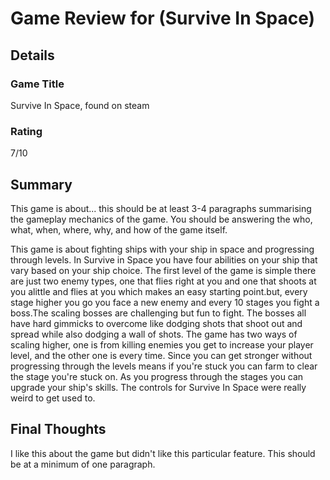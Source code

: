 # Game Review for (Survive In Space)

## Details

### Game Title
Survive In Space, found on steam

### Rating
7/10 

## Summary
This game is about... this should be at least 3-4 paragraphs summarising the gameplay mechanics of the game. You should be answering the who, what, when, where, why, and how of the game itself.

  This game is about fighting ships with your ship in space and progressing through levels. In Survive in Space you have four abilities on your ship that vary based on your ship choice. The first level of the game is simple there are just two enemy types, one that flies right at you and one that shoots at you alittle and flies at you which makes an easy starting point.but, every stage higher you go you face a new enemy and every 10 stages you fight a boss.The scaling bosses are challenging but fun to fight. The bosses all have hard gimmicks to overcome like dodging shots that shoot out and spread while also dodging a wall of shots.
  The game has two ways of scaling higher, one is from killing enemies you get to increase your player level, and the other one is every time. Since you can get stronger without progressing through the levels means if you're stuck you can farm to clear the stage you're stuck on. As you progress through the stages you can upgrade your ship's skills. The controls for Survive In Space were really weird to get used to.               

## Final Thoughts
I like this about the game but didn't like this particular feature. This should be at a minimum of one paragraph.
